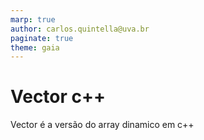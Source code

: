```yaml
---
marp: true
author: carlos.quintella@uva.br
paginate: true
theme: gaia
---
```


<!-- _class: lead -->

# Vector c++ #

Vector é a versão do array dinamico em c++